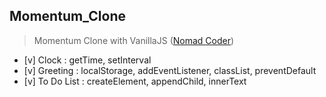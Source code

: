 ## Momentum_Clone

> Momentum Clone with VanillaJS ([Nomad Coder](https://academy.nomadcoders.co/))

- [v] Clock : getTime, setInterval
- [v] Greeting : localStorage, addEventListener, classList, preventDefault
- [v] To Do List : createElement, appendChild, innerText
